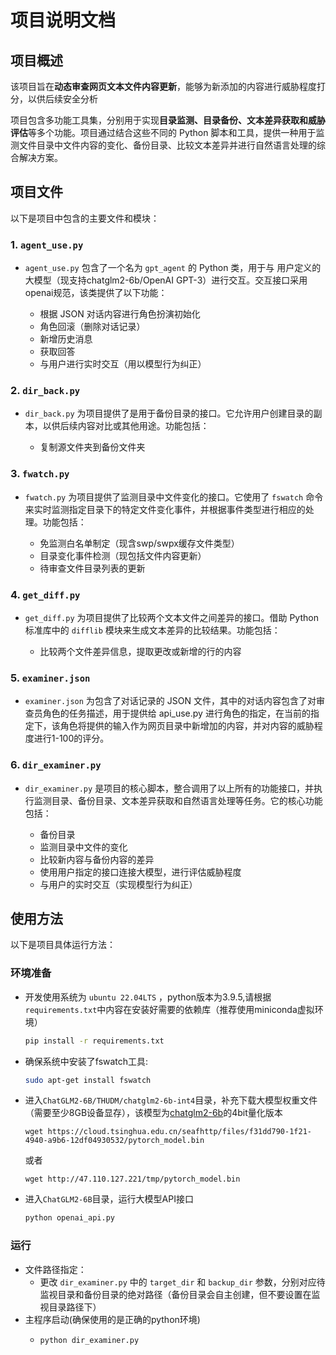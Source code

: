 # 项目说明文档

## 项目概述

该项目旨在**动态审查网页文本文件内容更新**，能够为新添加的内容进行威胁程度打分，以供后续安全分析

项目包含多功能工具集，分别用于实现**目录监测、目录备份、文本差异获取和威胁评估**等多个功能。项目通过结合这些不同的 Python 脚本和工具，提供一种用于监测文件目录中文件内容的变化、备份目录、比较文本差异并进行自然语言处理的综合解决方案。

## 项目文件

以下是项目中包含的主要文件和模块：

### 1. `agent_use.py`

- `agent_use.py` 包含了一个名为 `gpt_agent` 的 Python 类，用于与 用户定义的大模型（现支持chatglm2-6b/OpenAI GPT-3）进行交互。交互接口采用openai规范，该类提供了以下功能：

    - 根据 JSON 对话内容进行角色扮演初始化
    - 角色回滚（删除对话记录）
    - 新增历史消息
    - 获取回答
    - 与用户进行实时交互（用以模型行为纠正）

### 2. `dir_back.py`

- `dir_back.py` 为项目提供了是用于备份目录的接口。它允许用户创建目录的副本，以供后续内容对比或其他用途。功能包括：

    - 复制源文件夹到备份文件夹

### 3. `fwatch.py`

- `fwatch.py` 为项目提供了监测目录中文件变化的接口。它使用了 `fswatch` 命令来实时监测指定目录下的特定文件变化事件，并根据事件类型进行相应的处理。功能包括：

    - 免监测白名单制定（现含swp/swpx缓存文件类型）
    - 目录变化事件检测（现包括文件内容更新）
    - 待审查文件目录列表的更新

### 4. `get_diff.py`

- `get_diff.py` 为项目提供了比较两个文本文件之间差异的接口。借助 Python 标准库中的 `difflib` 模块来生成文本差异的比较结果。功能包括：

    - 比较两个文件差异信息，提取更改或新增的行的内容

### 5. `examiner.json`

- `examiner.json` 为包含了对话记录的 JSON 文件，其中的对话内容包含了对审查员角色的任务描述，用于提供给 api_use.py 进行角色的指定，在当前的指定下，该角色将提供的输入作为网页目录中新增加的内容，并对内容的威胁程度进行1-100的评分。

### 6. `dir_examiner.py`

- `dir_examiner.py` 是项目的核心脚本，整合调用了以上所有的功能接口，并执行监测目录、备份目录、文本差异获取和自然语言处理等任务。它的核心功能包括：

    - 备份目录
    - 监测目录中文件的变化
    - 比较新内容与备份内容的差异
    - 使用用户指定的接口连接大模型，进行评估威胁程度
    - 与用户的实时交互（实现模型行为纠正）

## 使用方法

以下是项目具体运行方法：

### 环境准备
- 开发使用系统为 `ubuntu 22.04LTS` ，python版本为3.9.5,请根据`requirements.txt`中内容在安装好需要的依赖库（推荐使用miniconda虚拟环境）
    ```sh
    pip install -r requirements.txt
    ```
- 确保系统中安装了fswatch工具:
    ```sh
    sudo apt-get install fswatch
    ```
- 进入`ChatGLM2-6B/THUDM/chatglm2-6b-int4`目录，补充下载大模型权重文件（需要至少8GB设备显存），该模型为[chatglm2-6b](https://github.com/THUDM/ChatGLM2-6B)的4bit量化版本
    ```
    wget https://cloud.tsinghua.edu.cn/seafhttp/files/f31dd790-1f21-4940-a9b6-12df04930532/pytorch_model.bin
    ```
    
    或者
    ```
    wget http://47.110.127.221/tmp/pytorch_model.bin
    ```
- 进入`ChatGLM2-6B`目录，运行大模型API接口
    ```sh
    python openai_api.py
    ```

### 运行
- 文件路径指定：
    - 更改 `dir_examiner.py` 中的 `target_dir` 和 `backup_dir` 参数，分别对应待监视目录和备份目录的绝对路径（备份目录会自主创建，但不要设置在监视目录路径下） 
- 主程序启动(确保使用的是正确的python环境)
    -   ```sh
        python dir_examiner.py
        ```